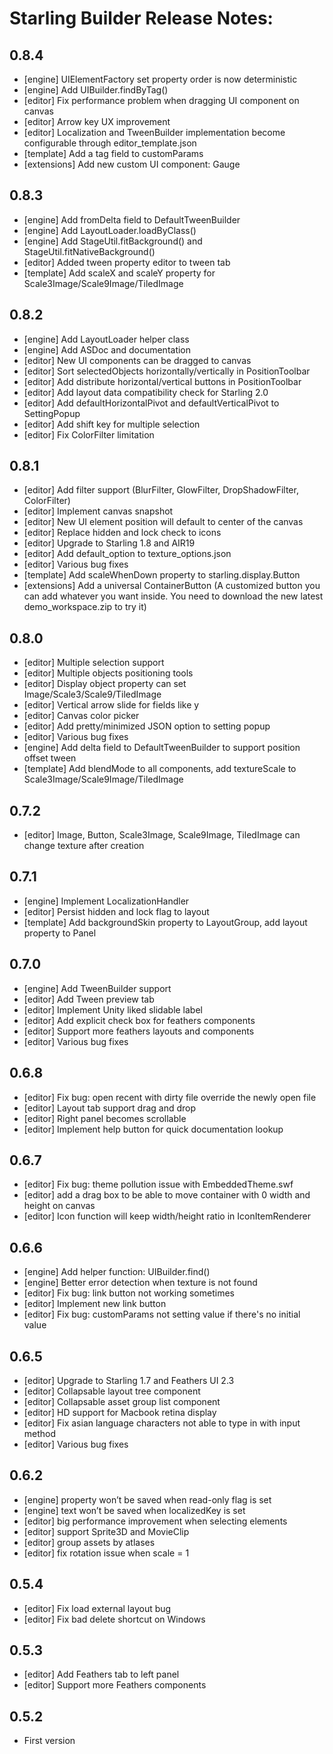 # Starling Builder Release Notes:

## 0.8.4
* [engine] UIElementFactory set property order is now deterministic
* [engine] Add UIBuilder.findByTag()
* [editor] Fix performance problem when dragging UI component on canvas
* [editor] Arrow key UX improvement
* [editor] Localization and TweenBuilder implementation become configurable through editor_template.json
* [template] Add a tag field to customParams
* [extensions] Add new custom UI component: Gauge

## 0.8.3
* [engine] Add fromDelta field to DefaultTweenBuilder
* [engine] Add LayoutLoader.loadByClass()
* [engine] Add StageUtil.fitBackground() and StageUtil.fitNativeBackground()
* [editor] Added tween property editor to tween tab
* [template] Add scaleX and scaleY property for Scale3Image/Scale9Image/TiledImage

## 0.8.2
* [engine] Add LayoutLoader helper class
* [engine] Add ASDoc and documentation
* [editor] New UI components can be dragged to canvas
* [editor] Sort selectedObjects horizontally/vertically in PositionToolbar
* [editor] Add distribute horizontal/vertical buttons in PositionToolbar
* [editor] Add layout data compatibility check for Starling 2.0
* [editor] Add defaultHorizontalPivot and defaultVerticalPivot to SettingPopup
* [editor] Add shift key for multiple selection
* [editor] Fix ColorFilter limitation

## 0.8.1
* [editor] Add filter support (BlurFilter, GlowFilter, DropShadowFilter, ColorFilter)
* [editor] Implement canvas snapshot
* [editor] New UI element position will default to center of the canvas
* [editor] Replace hidden and lock check to icons
* [editor] Upgrade to Starling 1.8 and AIR19
* [editor] Add default_option to texture_options.json
* [editor] Various bug fixes
* [template] Add scaleWhenDown property to starling.display.Button
* [extensions] Add a universal ContainerButton (A customized button you can add whatever you want inside. You need to download the new latest demo_workspace.zip to try it)

## 0.8.0
* [editor] Multiple selection support
* [editor] Multiple objects positioning tools
* [editor] Display object property can set Image/Scale3/Scale9/TiledImage
* [editor] Vertical arrow slide for fields like y
* [editor] Canvas color picker
* [editor] Add pretty/minimized JSON option to setting popup
* [editor] Various bug fixes
* [engine] Add delta field to DefaultTweenBuilder to support position offset tween
* [template] Add blendMode to all components, add textureScale to Scale3Image/Scale9Image/TiledImage

## 0.7.2
* [editor] Image, Button, Scale3Image, Scale9Image, TiledImage can change texture after creation

## 0.7.1
* [engine] Implement LocalizationHandler
* [editor] Persist hidden and lock flag to layout
* [template] Add backgroundSkin property to LayoutGroup, add layout property to Panel

## 0.7.0
* [engine] Add TweenBuilder support
* [editor] Add Tween preview tab
* [editor] Implement Unity liked slidable label
* [editor] Add explicit check box for feathers components
* [editor] Support more feathers layouts and components
* [editor] Various bug fixes

## 0.6.8
* [editor] Fix bug: open recent with dirty file override the newly open file
* [editor] Layout tab support drag and drop
* [editor] Right panel becomes scrollable
* [editor] Implement help button for quick documentation lookup

## 0.6.7
* [editor] Fix bug: theme pollution issue with EmbeddedTheme.swf
* [editor] add a drag box to be able to move container with 0 width and height on canvas
* [editor] Icon function will keep width/height ratio in IconItemRenderer

## 0.6.6
* [engine] Add helper function: UIBuilder.find()
* [engine] Better error detection when texture is not found
* [editor] Fix bug: link button not working sometimes
* [editor] Implement new link button
* [editor] Fix bug: customParams not setting value if there's no initial value

## 0.6.5
* [editor] Upgrade to Starling 1.7 and Feathers UI 2.3
* [editor] Collapsable layout tree component
* [editor] Collapsable asset group list component
* [editor] HD support for Macbook retina display
* [editor] Fix asian language characters not able to type in with input method
* [editor] Various bug fixes

## 0.6.2
* [engine] property won’t be saved when read-only flag is set
* [engine] text won’t be saved when localizedKey is set
* [editor] big performance improvement when selecting elements
* [editor] support Sprite3D and MovieClip
* [editor] group assets by atlases
* [editor] fix rotation issue when scale = 1

## 0.5.4
* [editor] Fix load external layout bug
* [editor] Fix bad delete shortcut on Windows

## 0.5.3
* [editor] Add Feathers tab to left panel
* [editor] Support more Feathers components

## 0.5.2
* First version
